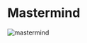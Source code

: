 # Mastermind
![mastermind](http://www.plantuml.com/plantuml/proxy?src=https://raw.githubusercontent.com/Master-Desarrollo-20-21/ejercicio-2-modelo-de-dominio-mastermind-Ruskab/main/mastermind.puml&fmt=svg)




